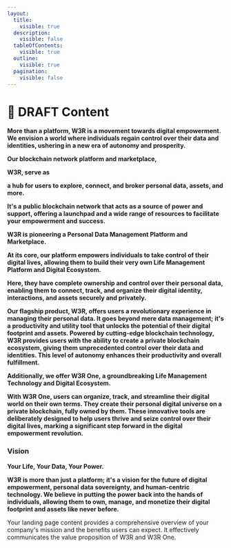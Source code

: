 ```yaml
---
layout:
  title:
    visible: true
  description:
    visible: false
  tableOfContents:
    visible: true
  outline:
    visible: true
  pagination:
    visible: false
---
```


# 📃 DRAFT Content



**More than a platform, W3R is a movement towards digital empowerment. We envision a world where individuals regain control over their data and identities, ushering in a new era of autonomy and prosperity.**&#x20;

**Our blockchain network platform and marketplace,**&#x20;

**W3R, serve as**&#x20;

**a hub for users to explore, connect, and broker personal data, assets, and more.**&#x20;

**It's a public blockchain network that acts as a source of power and support, offering a launchpad and a wide range of resources to facilitate your empowerment and success.**

**W3R is pioneering a Personal Data Management Platform and Marketplace.**&#x20;

**At its core, our platform empowers individuals to take control of their digital lives, allowing them to build their very own Life Management Platform and Digital Ecosystem.**&#x20;

**Here, they have complete ownership and control over their personal data, enabling them to connect, track, and organize their digital identity, interactions, and assets securely and privately.**

**Our flagship product, W3R, offers users a revolutionary experience in managing their personal data. It goes beyond mere data management; it's a productivity and utility tool that unlocks the potential of their digital footprint and assets. Powered by cutting-edge blockchain technology, W3R provides users with the ability to create a private blockchain ecosystem, giving them unprecedented control over their data and identities. This level of autonomy enhances their productivity and overall fulfillment.**

**Additionally, we offer W3R One, a groundbreaking Life Management Technology and Digital Ecosystem.**&#x20;

**With W3R One, users can organize, track, and streamline their digital world on their own terms. They create their personal digital universe on a private blockchain, fully owned by them. These innovative tools are deliberately designed to help users thrive and seize control over their digital lives, marking a significant step forward in the digital empowerment revolution.**



### **Vision**

**Your Life, Your Data, Your Power.**

**W3R is more than just a platform; it's a vision for the future of digital empowerment, personal data sovereignty, and human-centric technology. We believe in putting the power back into the hands of individuals, allowing them to own, manage, and monetize their digital footprint and assets like never before.**&#x20;

Your landing page content provides a comprehensive overview of your company's mission and the benefits users can expect. It effectively communicates the value proposition of W3R and W3R One.
